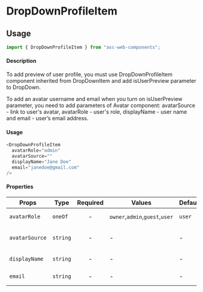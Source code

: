 # DropDownProfileItem

## Usage

```js
import { DropDownProfileItem } from "asc-web-components";
```

#### Description

To add preview of user profile, you must use DropDownProfileItem component inherited from DropDownItem and add isUserPreview parameter to DropDown.

To add an avatar username and email when you turn on isUserPreview parameter, you need to add parameters of Avatar component: avatarSource - link to user's avatar, avatarRole - user's role, displayName - user name and email - user’s email address.

#### Usage

```js
<DropDownProfileItem
  avatarRole="admin"
  avatarSource=""
  displayName="Jane Doe"
  email="janedoe@gmail.com"
/>
```

#### Properties

| Props          | Type     | Required | Values                         | Default | Description            |
| -------------- | -------- | :------: | ------------------------------ | ------- | ---------------------- |
| `avatarRole`   | `oneOf`  |    -     | `owner`,`admin`,`guest`,`user` | `user`  | Adds a user role table |
| `avatarSource` | `string` |    -     | -                              | -       | Avatar image source    |
| `displayName`  | `string` |    -     | -                              | -       | User name for display  |
| `email`        | `string` |    -     | -                              | -       | User email for display |
